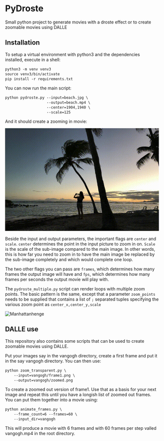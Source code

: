 # PyDroste

Small python project to generate movies with a droste effect or to create
zoomable movies using DALLE

## Installation

To setup a virtual environment with python3 and the dependencies installed,
execute in a shell:

    python3 -m venv venv3
    source venv3/bin/activate
    pip install -r requirements.txt

You can now run the main script:

    python pydroste.py --input=beach.jpg \
                       --output=beach.mp4 \
                       --center=1904,1940 \
                       --scale=125

And it should create a zooming in movie:

![Beach Movie](beach.gif)

Beside the input and output parameters, the important flags are
`center` and `scale`. `center` determines the point in the input picture
to zoom in on. `Scale` is the scale of the sub-image compared to the main
image. In other words, this is how far you need to zoom in to have the
main image be replaced by the sub-image completely and which would
complete one loop.

The two other flags you can pass are `frames`, which determines how
many frames the output image will have and `fps`, which determines
how many frames per seconds the output movie will play with.

The `pydroste_multiple.py` script can render loops with multiple zoom
points. The basic pattern is the same, except that a parameter `zoom_points`
needs to be supplied that contains a list of `;` separated tuples
specifying the various zoom point as `center_x,center_y,scale`

![Manhattanhenge](manhattanhenge.gif)

## DALLE use

This repository also contains some scripts that can be used to create
zoomable movies using DALLE.

Put your images say in the vangogh directory, create a first frame
and put it in the say vangogh directory. You can then use:

    python zoom_transparent.py \
        --input=vangogh/frame1.png \
        --output=vangogh/zoomed.png

To create a zoomed out version of frame1. Use that as a basis for your
next image and repeat this until you have a longish list of zoomed
out frames. You can put them together into a movie using:


    python animate_frames.py \
        --frame_count=6 --frames=60 \
        --input_dir=vangogh

This will produce a movie with 6 frames and with 60 frames per step
valled vangogh.mp4 in the root directory.